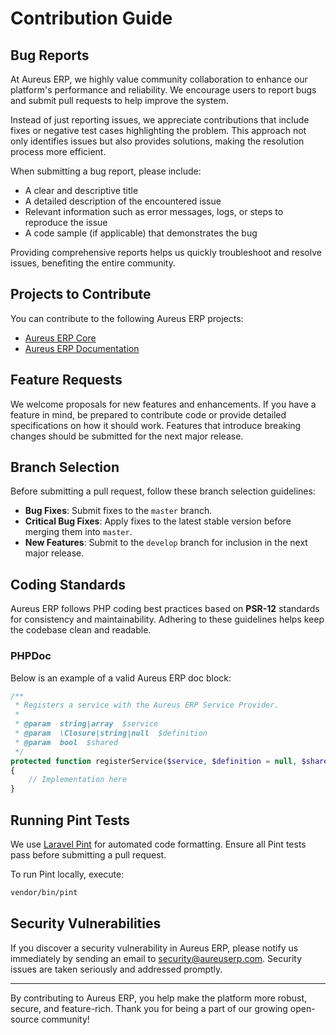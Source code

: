 # Contribution Guide

## Bug Reports

At Aureus ERP, we highly value community collaboration to enhance our platform's performance and reliability. We encourage users to report bugs and submit pull requests to help improve the system.

Instead of just reporting issues, we appreciate contributions that include fixes or negative test cases highlighting the problem. This approach not only identifies issues but also provides solutions, making the resolution process more efficient.

When submitting a bug report, please include:

- A clear and descriptive title
- A detailed description of the encountered issue
- Relevant information such as error messages, logs, or steps to reproduce the issue
- A code sample (if applicable) that demonstrates the bug

Providing comprehensive reports helps us quickly troubleshoot and resolve issues, benefiting the entire community.

## Projects to Contribute

You can contribute to the following Aureus ERP projects:

- [Aureus ERP Core](https://github.com/aureuserp/aureuserp)
- [Aureus ERP Documentation](https://github.com/aureuserp/dev-docs)

## Feature Requests

We welcome proposals for new features and enhancements. If you have a feature in mind, be prepared to contribute code or provide detailed specifications on how it should work. Features that introduce breaking changes should be submitted for the next major release.

## Branch Selection

Before submitting a pull request, follow these branch selection guidelines:

- **Bug Fixes**: Submit fixes to the `master` branch.
- **Critical Bug Fixes**: Apply fixes to the latest stable version before merging them into `master`.
- **New Features**: Submit to the `develop` branch for inclusion in the next major release.

## Coding Standards

Aureus ERP follows PHP coding best practices based on **PSR-12** standards for consistency and maintainability. Adhering to these guidelines helps keep the codebase clean and readable.

### PHPDoc

Below is an example of a valid Aureus ERP doc block:

```php
/**
 * Registers a service with the Aureus ERP Service Provider.
 *
 * @param  string|array  $service
 * @param  \Closure|string|null  $definition
 * @param  bool  $shared
 */
protected function registerService($service, $definition = null, $shared = false): void
{
    // Implementation here
}
```

## Running Pint Tests

We use <a href="https://github.com/laravel/pint" rel="nofollow external noopener noreferrer" target="_blank">Laravel Pint</a> for automated code formatting. Ensure all Pint tests pass before submitting a pull request.

To run Pint locally, execute:

```sh
vendor/bin/pint
```

## Security Vulnerabilities

If you discover a security vulnerability in Aureus ERP, please notify us immediately by sending an email to [security@aureuserp.com](mailto:security@aureuserp.com). Security issues are taken seriously and addressed promptly.

---

By contributing to Aureus ERP, you help make the platform more robust, secure, and feature-rich. Thank you for being a part of our growing open-source community!
